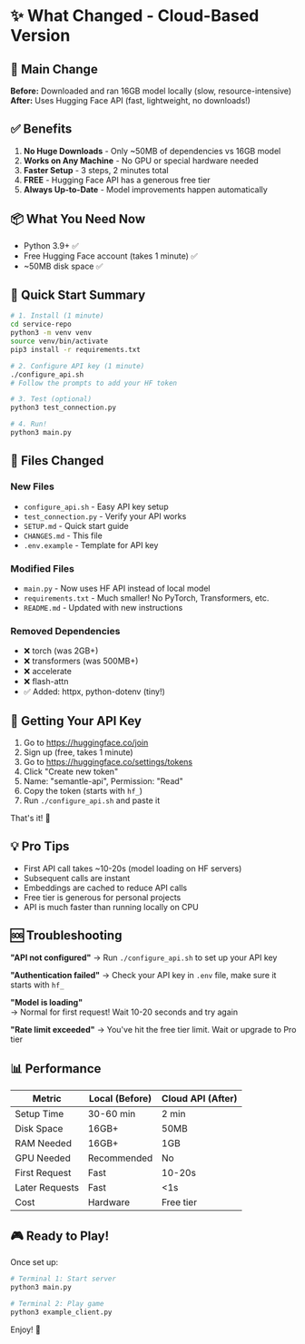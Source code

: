 # ✨ What Changed - Cloud-Based Version

## 🎯 Main Change

**Before:** Downloaded and ran 16GB model locally (slow, resource-intensive)  
**After:** Uses Hugging Face API (fast, lightweight, no downloads!)

## ✅ Benefits

1. **No Huge Downloads** - Only ~50MB of dependencies vs 16GB model
2. **Works on Any Machine** - No GPU or special hardware needed
3. **Faster Setup** - 3 steps, 2 minutes total
4. **FREE** - Hugging Face API has a generous free tier
5. **Always Up-to-Date** - Model improvements happen automatically

## 📦 What You Need Now

- Python 3.9+ ✅
- Free Hugging Face account (takes 1 minute) ✅
- ~50MB disk space ✅

## 🚀 Quick Start Summary

```bash
# 1. Install (1 minute)
cd service-repo
python3 -m venv venv
source venv/bin/activate
pip3 install -r requirements.txt

# 2. Configure API key (1 minute)
./configure_api.sh
# Follow the prompts to add your HF token

# 3. Test (optional)
python3 test_connection.py

# 4. Run!
python3 main.py
```

## 📝 Files Changed

### New Files

- `configure_api.sh` - Easy API key setup
- `test_connection.py` - Verify your API works
- `SETUP.md` - Quick start guide
- `CHANGES.md` - This file
- `.env.example` - Template for API key

### Modified Files

- `main.py` - Now uses HF API instead of local model
- `requirements.txt` - Much smaller! No PyTorch, Transformers, etc.
- `README.md` - Updated with new instructions

### Removed Dependencies

- ❌ torch (was 2GB+)
- ❌ transformers (was 500MB+)
- ❌ accelerate
- ❌ flash-attn
- ✅ Added: httpx, python-dotenv (tiny!)

## 🔑 Getting Your API Key

1. Go to https://huggingface.co/join
2. Sign up (free, takes 1 minute)
3. Go to https://huggingface.co/settings/tokens
4. Click "Create new token"
5. Name: "semantle-api", Permission: "Read"
6. Copy the token (starts with `hf_`)
7. Run `./configure_api.sh` and paste it

That's it! 🎉

## 💡 Pro Tips

- First API call takes ~10-20s (model loading on HF servers)
- Subsequent calls are instant
- Embeddings are cached to reduce API calls
- Free tier is generous for personal projects
- API is much faster than running locally on CPU

## 🆘 Troubleshooting

**"API not configured"**
→ Run `./configure_api.sh` to set up your API key

**"Authentication failed"**
→ Check your API key in `.env` file, make sure it starts with `hf_`

**"Model is loading"**  
→ Normal for first request! Wait 10-20 seconds and try again

**"Rate limit exceeded"**
→ You've hit the free tier limit. Wait or upgrade to Pro tier

## 📊 Performance

| Metric         | Local (Before) | Cloud API (After) |
| -------------- | -------------- | ----------------- |
| Setup Time     | 30-60 min      | 2 min             |
| Disk Space     | 16GB+          | 50MB              |
| RAM Needed     | 16GB+          | 1GB               |
| GPU Needed     | Recommended    | No                |
| First Request  | Fast           | 10-20s            |
| Later Requests | Fast           | <1s               |
| Cost           | Hardware       | Free tier         |

## 🎮 Ready to Play!

Once set up:

```bash
# Terminal 1: Start server
python3 main.py

# Terminal 2: Play game
python3 example_client.py
```

Enjoy! 🚀
